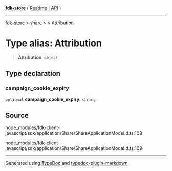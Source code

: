 [**fdk-store**](../../../README.md) ( [Readme](../../../README.md) \| [API](../../../API.md) )

---

[fdk-store](../../../API.md) > [share](../../README.md) > [<internal>](../README.md) > Attribution

# Type alias: Attribution

> **Attribution**: `object`

## Type declaration

### campaign_cookie_expiry

`optional` **campaign_cookie_expiry**: `string`

## Source

node_modules/fdk-client-javascript/sdk/application/Share/ShareApplicationModel.d.ts:108

node_modules/fdk-client-javascript/sdk/application/Share/ShareApplicationModel.d.ts:109

---

Generated using [TypeDoc](https://typedoc.org/) and [typedoc-plugin-markdown](https://www.npmjs.com/package/typedoc-plugin-markdown)
